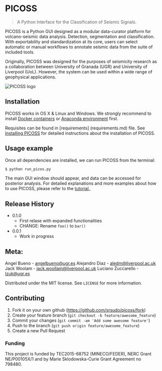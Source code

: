 
# PICOSS
> A Python Interface for the Classification of Seismic Signals.

PICOSS is a Python GUI designed as a modular data-curator platform for volcano-seismic data analysis. Detection, 
segmentation and classification. With exportability and standardization at its core, users can select automatic 
or manual workflows to annotate seismic data from the suite of included tools. 

Originally, PICOSS was designed for the purposes of seismicity research as a collaboration between University of Granada 
(UGR) and University of Liverpool (UoL). However, the system can be used within a wide range of geophysical applications.


![PICOSS logo](https://github.com/srsudo/PICOSS/tree/master/info/img/picos_header.png)


## Installation

PICOSS works in OS X & Linux and Windows. We strongly recommend to install [Docker containers](https://docs.docker.com/engine/installation/) 
or [Anaconda environment](https://conda.io/docs/user-guide/install/index.html) first. 

Requisites can be found in [requirements] (requirements.md) file. See [Installing PICOSS](https://github.com/srsudo/PICOSS/tree/master/info/installation.md) 
for detailed instructions about the installation of PICOSS. 

## Usage example

Once all dependencies are installed, we can run PICOSS from the terminal: 

```sh
$ python run_picos.py
```

The main GUI window should appear, and data can be accessed for posterior analysis. For detailed explanations and more 
examples about how to use PICOSS, please refer to the [tutorial](https://github.com/srsudo/PICOSS/tree/master/info/tutorials/howto.md)_


## Release History

* 0.1.0
    * First relase with expanded functionalities
    * CHANGE: Rename `foo()` to `bar()`
* 0.0.1
    * Work in progress

## Meta: 

Angel Bueno - angelbueno@ugr.es
Alejandro Diaz - aledm@liverpool.ac.uk
Jack Woolam - jack.woollam@liverpool.ac.uk
Luciano Zuccarello - lzuk@ugr.es

Distributed under the MIT license. See ``LICENSE`` for more information.


## Contributing

1. Fork it on your own github (<https://github.com/srsudo/picoss/fork>)
2. Create your feature branch (`git checkout -b feature/awesome_feature`)
3. Commit your changes (`git commit -am 'Add some awesome feature'`)
4. Push to the branch (`git push origin feature/awesome_feature`)
5. Create a new Pull Request

### Funding

This project is funded by TEC2015-68752 (MINECO/FEDER),  NERC Grant NE/P00105X/1 and by Marie Sklodowska-Curie Grant Agreement
no 798480.

<!-- Markdown link & img dfn's -->
[wiki]: https://github.com/srsudo/picoss/wiki

